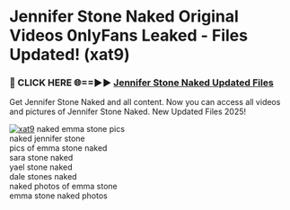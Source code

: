 # Jennifer Stone Naked Original Videos 0nlyFans Leaked - Files Updated! (xat9)

<h3>🔴 CLICK HERE 🌐==►► <a href="https://tinyurl.com/up5wt9bj" rel="nofollow">Jennifer Stone Naked Updated Files</a></h3>

Get Jennifer Stone Naked and all content. Now you can access all videos and pictures of Jennifer Stone Naked. New Updated Files 2025!

[![xat9](https://i.imgur.com/ABiUzMV.gif)](https://tinyurl.com/up5wt9bj)
naked emma stone pics<br>
naked jennifer stone<br>
pics of emma stone naked<br>
sara stone naked<br>
yael stone naked<br>
dale stones naked<br>
naked photos of emma stone<br>
emma stone naked photos